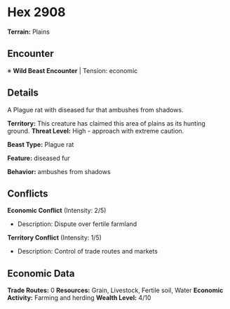 # Hex 2908

**Terrain:** Plains

## Encounter
※ **Wild Beast Encounter** | Tension: economic

## Details
A Plague rat with diseased fur that ambushes from shadows.

**Territory:** This creature has claimed this area of plains as its hunting ground.
**Threat Level:** High - approach with extreme caution.

**Beast Type:** Plague rat

**Feature:** diseased fur

**Behavior:** ambushes from shadows

## Conflicts
**Economic Conflict** (Intensity: 2/5)
- Description: Dispute over fertile farmland

**Territory Conflict** (Intensity: 1/5)
- Description: Control of trade routes and markets

## Economic Data
**Trade Routes:** 0
**Resources:** Grain, Livestock, Fertile soil, Water
**Economic Activity:** Farming and herding
**Wealth Level:** 4/10
